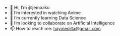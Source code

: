 - 👋 Hi, I’m @jemaaku
- 👀 I’m interested in watching Anime
- 🌱 I’m currently learning Data Science
- 💞️ I’m looking to collaborate on Artificial Intelligence
- 📫 How to reach me: haymedilla@gmail.com

<!---
jemaaku/jemaaku is a ✨ special ✨ repository because its `README.md` (this file) appears on your GitHub profile.
You can click the Preview link to take a look at your changes.
--->
